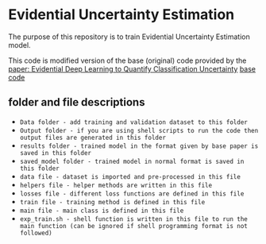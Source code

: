 # Evidential Uncertainty Estimation

The purpose of this repository is to train Evidential Uncertainty Estimation model. 

This code is modified version of the base (original) code provided by the [paper: Evidential Deep Learning to Quantify Classification Uncertainty](https://arxiv.org/abs/1806.01768) [base code](https://github.com/dougbrion/pytorch-classification-uncertainty)

## folder and file descriptions
* `Data folder - add training and validation dataset to this folder`
* `Output folder - if you are using shell scripts to run the code then output files are generated in this folder`
* `results folder - trained model in the format given by base paper is saved in this folder`
* `saved_model folder - trained model in normal format is saved in this folder`
* `data file - dataset is imported and pre-processed in this file`
* `helpers file - helper methods are written in this file`
* `losses file - different loss functions are defined in this file`
* `train file - training method is defined in this file`
* `main file - main class is defined in this file`
* `exp_train.sh - shell function is written in this file to run the main function (can be ignored if shell programming format is not followed)`
